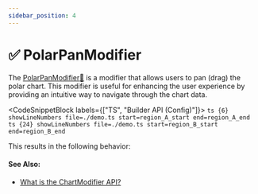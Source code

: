 ```yaml
---
sidebar_position: 4
---
```


# ✅ PolarPanModifier

The [PolarPanModifier:blue_book:](https://www.scichart.com/documentation/js/v4/typedoc/classes/polarpanmodifier.html) is a modifier that allows users to pan (drag) the polar chart. This modifier is useful for enhancing the user experience by providing an intuitive way to navigate through the chart data.

<CodeSnippetBlock labels={["TS", "Builder API (Config)"]}>
    ```ts {6} showLineNumbers file=./demo.ts start=region_A_start end=region_A_end
    ```
    ```ts {24} showLineNumbers file=./demo.ts start=region_B_start end=region_B_end
    ```
</CodeSnippetBlock>

This results in the following behavior:

<LiveDocSnippet name="./demo" />

#### See Also:

* [What is the ChartModifier API?](../../chart-modifier-api-overview/)